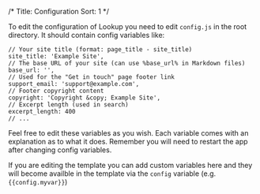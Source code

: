 /*
Title: Configuration
Sort: 1
*/

To edit the configuration of Lookup you need to edit `config.js` in the root directory.
It should contain config variables like:

```
// Your site title (format: page_title - site_title)
site_title: 'Example Site',
// The base URL of your site (can use %base_url% in Markdown files)
base_url: '',
// Used for the "Get in touch" page footer link
support_email: 'support@example.com',
// Footer copyright content
copyright: 'Copyright &copy; Example Site',
// Excerpt length (used in search)
excerpt_length: 400
// ...
```

Feel free to edit these variables as you wish. Each variable comes with an explanation as to what it does.
Remember you will need to restart the app after changing config variables.

If you are editing the template you can add custom variables here and they will become availble in the
template via the `config` variable (e.g. `{{config.myvar}}`)
